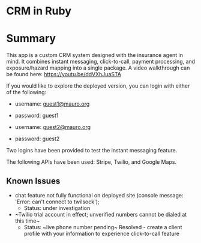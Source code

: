 # CRM in Ruby

# Summary

This app is a custom CRM system designed with the insurance agent in mind. It combines instant messaging, click-to-call, payment processing, and exposure/hazard mapping into a single package. A video walkthrough can be found here: https://youtu.be/ddVXhJuaSTA

If you would like to explore the deployed version, you can login with either of the following:
 - username: guest1@mauro.org
 - password: guest1

 - username: guest2@mauro.org
 - password: guest2
 
 Two logins have been provided to test the instant messaging feature.
 
 The following APIs have been used: Stripe, Twilio, and Google Maps.

## Known Issues
* chat feature not fully functional on deployed site (console message: 'Error: can't connect to twilsock'); 
    * Status: under investigation
* ~Twilio trial account in effect; unverified numbers cannot be dialed at this time~
    * Status: ~live phone number pending~  Resolved - create a client profile with your information to experience click-to-call feature
